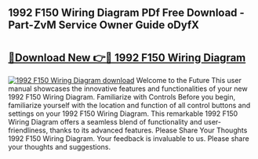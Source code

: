 ## 1992 F150 Wiring Diagram PDf Free Download - Part-ZvM Service Owner Guide oDyfX

# <h2><a href="http://dfhefx.blite.top/?on=1992+F150+Wiring+Diagram">🔗Download New 👉🔴 1992 F150 Wiring Diagram</a></h2>

[![1992 F150 Wiring Diagram download](https://i.imgur.com/lujVjoI.png)](http://dfhefx.blite.top/?on=1992+F150+Wiring+Diagram)
Welcome to the Future This user manual showcases the innovative features and functionalities of your new 1992 F150 Wiring Diagram. Familiarize with Controls Before you begin, familiarize yourself with the location and function of all control buttons and settings on your 1992 F150 Wiring Diagram. This remarkable 1992 F150 Wiring Diagram offers a seamless blend of functionality and user-friendliness, thanks to its advanced features. Please Share Your Thoughts 1992 F150 Wiring Diagram. Your feedback is invaluable to us. Please share your thoughts and suggestions.
